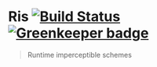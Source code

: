 # Ris [![Build Status](https://travis-ci.org/lamartire/ris.svg?branch=master)](https://travis-ci.org/lamartire/ris) [![Greenkeeper badge](https://badges.greenkeeper.io/lamartire/ris.svg)](https://greenkeeper.io/)

> Runtime imperceptible schemes
